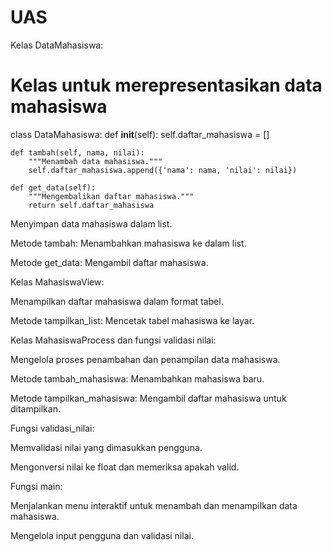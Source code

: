 # UAS
Kelas DataMahasiswa:

# Kelas untuk merepresentasikan data mahasiswa
class DataMahasiswa:
    def __init__(self):
        self.daftar_mahasiswa = []

    def tambah(self, nama, nilai):
        """Menambah data mahasiswa."""
        self.daftar_mahasiswa.append({'nama': nama, 'nilai': nilai})

    def get_data(self):
        """Mengembalikan daftar mahasiswa."""
        return self.daftar_mahasiswa

Menyimpan data mahasiswa dalam list.

Metode tambah: Menambahkan mahasiswa ke dalam list.

Metode get_data: Mengambil daftar mahasiswa.

Kelas MahasiswaView:














Menampilkan daftar mahasiswa dalam format tabel.

Metode tampilkan_list: Mencetak tabel mahasiswa ke layar.

Kelas MahasiswaProcess dan fungsi validasi nilai:













Mengelola proses penambahan dan penampilan data mahasiswa.

Metode tambah_mahasiswa: Menambahkan mahasiswa baru.

Metode tampilkan_mahasiswa: Mengambil daftar mahasiswa untuk ditampilkan.

Fungsi validasi_nilai:

Memvalidasi nilai yang dimasukkan pengguna.

Mengonversi nilai ke float dan memeriksa apakah valid.

Fungsi main:








Menjalankan menu interaktif untuk menambah dan menampilkan data mahasiswa.

Mengelola input pengguna dan validasi nilai.
